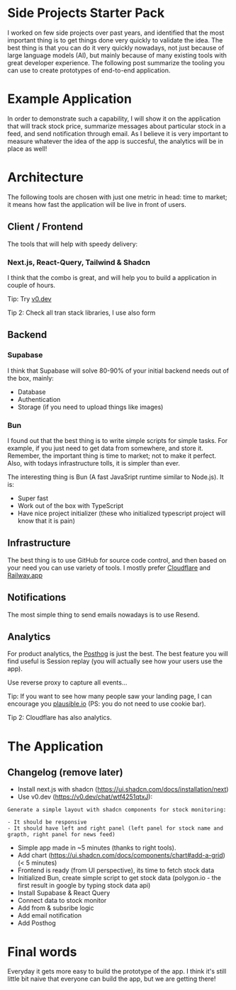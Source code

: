 # Side Projects Starter Pack

I worked on few side projects over past years, and identified that the most important thing is to get things done very quickly to validate the idea. The best thing is that you can do it very quickly nowadays, not just because of large language models (AI), but mainly because of many existing tools with great developer experience. The following post summarize the tooling you can use to create prototypes of end-to-end application.

# Example Application

In order to demonstrate such a capability, I will show it on the application that will track stock price, summarize messages about particular stock in a feed, and send notification through email. As I believe it is very important to measure whatever the idea of the app is succesful, the analytics will be in place as well!

# Architecture

The following tools are chosen with just one metric in head: time to market; it means how fast the application will be live in front of users.

## Client / Frontend

The tools that will help with speedy delivery:

### Next.js, React-Query, Tailwind & Shadcn

I think that the combo is great, and will help you to build a application in couple of hours.

Tip: Try [v0.dev](https://v0.dev/)

Tip 2: Check all tran stack libraries, I use also form

## Backend

### Supabase

I think that Supabase will solve 80-90% of your initial backend needs out of the box, mainly:

- Database
- Authentication
- Storage (if you need to upload things like images)

### Bun

I found out that the best thing is to write simple scripts for simple tasks. For example, if you just need to get data from somewhere, and store it. Remember, the important thing is time to market; not to make it perfect. Also, with todays infrastructure tolls, it is simpler than ever.

The interesting thing is Bun (A fast JavaSript runtime similar to Node.js). It is:

- Super fast
- Work out of the box with TypeScript
- Have nice project initializer (these who initialized typescript project will know that it is pain)

## Infrastructure

The best thing is to use GitHub for source code control, and then based on your need you can use variety of tools. I mostly prefer [Cloudflare](https://www.cloudflare.com/) and [Railway.app](https://railway.app/)

## Notifications

The most simple thing to send emails nowadays is to use Resend.

## Analytics

For product analytics, the [Posthog](https://posthog.com/) is just the best. The best feature you will find useful is Session replay (you will actually see how your users use the app).

Use reverse proxy to capture all events...

Tip:  If you want to see how many people saw your landing page, I can encourage you [plausible.io](https://plausible.io/) (PS: you do not need to use cookie bar). 

Tip 2: Cloudflare has also analytics.

# The Application

## Changelog (remove later)

- Install next.js with shadcn (https://ui.shadcn.com/docs/installation/next)
- Use v0.dev (https://v0.dev/chat/wtf4251qtxJ):

```
Generate a simple layout with shadcn components for stock monitoring:

- It should be responsive
- It should have left and right panel (left panel for stock name and grapth, right panel for news feed)
```

- Simple app made in ~5 minutes (thanks to right tools).
- Add chart (https://ui.shadcn.com/docs/components/chart#add-a-grid) (< 5 minutes)
- Frontend is ready (from UI perspective), its time to fetch stock data
- Initialized Bun, create simple script to get stock data (polygon.io - the first result in google by typing stock data api)
- Install Supabase & React Query
- Connect data to stock monitor
- Add from & subsribe logic
- Add email notification
- Add Posthog

# Final words

Everyday it gets more easy to build the prototype of the app. I think it's still little bit naive that everyone can build the app, but we are getting there!
